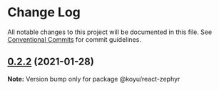 # Change Log

All notable changes to this project will be documented in this file.
See [Conventional Commits](https://conventionalcommits.org) for commit guidelines.

## [0.2.2](https://github.com/koyulabs/zephyr/compare/@koyu/react-zephyr@0.2.1...@koyu/react-zephyr@0.2.2) (2021-01-28)

**Note:** Version bump only for package @koyu/react-zephyr

